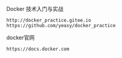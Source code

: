 



Docker 技术入门与实战

    http://docker_practice.gitee.io
    https://github.com/yeasy/docker_practice


docker官网

    https://docs.docker.com

